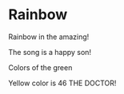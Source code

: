 # Rainbow

Rainbow in the amazing!

The song is a happy son!


Colors of the 
 green


Yellow color is 46 THE DOCTOR!
